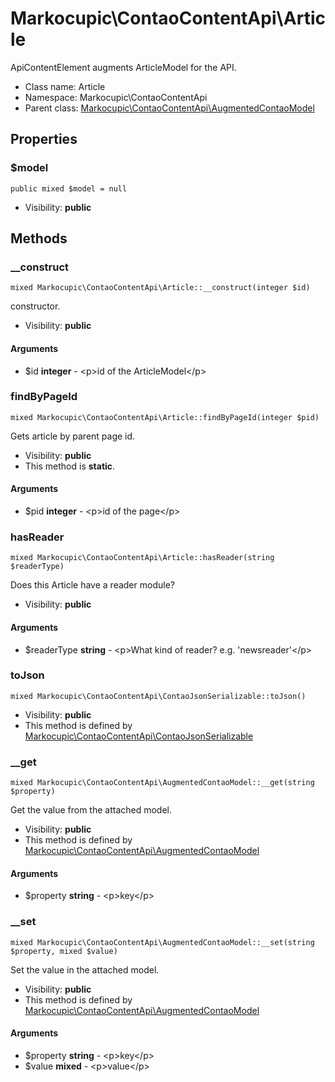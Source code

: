 Markocupic\ContaoContentApi\Article
===============

ApiContentElement augments ArticleModel for the API.




* Class name: Article
* Namespace: Markocupic\ContaoContentApi
* Parent class: [Markocupic\ContaoContentApi\AugmentedContaoModel](DieSchittigs-ContaoContentApiBundle-AugmentedContaoModel.md)





Properties
----------


### $model

    public mixed $model = null





* Visibility: **public**


Methods
-------


### __construct

    mixed Markocupic\ContaoContentApi\Article::__construct(integer $id)

constructor.



* Visibility: **public**


#### Arguments
* $id **integer** - &lt;p&gt;id of the ArticleModel&lt;/p&gt;



### findByPageId

    mixed Markocupic\ContaoContentApi\Article::findByPageId(integer $pid)

Gets article by parent page id.



* Visibility: **public**
* This method is **static**.


#### Arguments
* $pid **integer** - &lt;p&gt;id of the page&lt;/p&gt;



### hasReader

    mixed Markocupic\ContaoContentApi\Article::hasReader(string $readerType)

Does this Article have a reader module?



* Visibility: **public**


#### Arguments
* $readerType **string** - &lt;p&gt;What kind of reader? e.g. &#039;newsreader&#039;&lt;/p&gt;



### toJson

    mixed Markocupic\ContaoContentApi\ContaoJsonSerializable::toJson()





* Visibility: **public**
* This method is defined by [Markocupic\ContaoContentApi\ContaoJsonSerializable](DieSchittigs-ContaoContentApiBundle-ContaoJsonSerializable.md)




### __get

    mixed Markocupic\ContaoContentApi\AugmentedContaoModel::__get(string $property)

Get the value from the attached model.



* Visibility: **public**
* This method is defined by [Markocupic\ContaoContentApi\AugmentedContaoModel](DieSchittigs-ContaoContentApiBundle-AugmentedContaoModel.md)


#### Arguments
* $property **string** - &lt;p&gt;key&lt;/p&gt;



### __set

    mixed Markocupic\ContaoContentApi\AugmentedContaoModel::__set(string $property, mixed $value)

Set the value in the attached model.



* Visibility: **public**
* This method is defined by [Markocupic\ContaoContentApi\AugmentedContaoModel](DieSchittigs-ContaoContentApiBundle-AugmentedContaoModel.md)


#### Arguments
* $property **string** - &lt;p&gt;key&lt;/p&gt;
* $value **mixed** - &lt;p&gt;value&lt;/p&gt;


